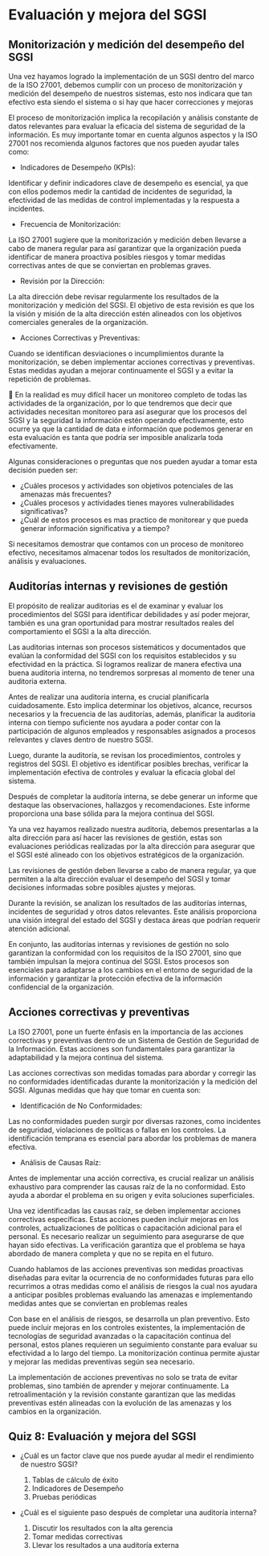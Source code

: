 # **Evaluación y mejora del SGSI**

## **Monitorización y medición del desempeño del SGSI**

Una vez hayamos logrado la implementación de un SGSI dentro del marco de la ISO 27001, debemos cumplir con un proceso de monitorización y medición del desempeño de nuestros sistemas, esto nos indicara que tan efectivo esta siendo el sistema o si hay que hacer correcciones y mejoras

El proceso de monitorización implica la recopilación y análisis constante de datos relevantes para evaluar la eficacia del sistema de seguridad de la información. Es muy importante tomar en cuenta algunos aspectos y la ISO 27001 nos recomienda algunos factores que nos pueden ayudar tales como:

- Indicadores de Desempeño (KPIs):

Identificar y definir indicadores clave de desempeño es esencial, ya que con ellos podemos medir la cantidad de incidentes de seguridad, la efectividad de las medidas de control implementadas y la respuesta a incidentes.

- Frecuencia de Monitorización:

La ISO 27001 sugiere que la monitorización y medición deben llevarse a cabo de manera regular para así garantizar que la organización pueda identificar de manera proactiva posibles riesgos y tomar medidas correctivas antes de que se conviertan en problemas graves.

- Revisión por la Dirección:

La alta dirección debe revisar regularmente los resultados de la monitorización y medición del SGSI. El objetivo de esta revisión es que los la visión y misión de la alta dirección estén alineados con los objetivos comerciales generales de la organización.

- Acciones Correctivas y Preventivas:

Cuando se identifican desviaciones o incumplimientos durante la monitorización, se deben implementar acciones correctivas y preventivas. Estas medidas ayudan a mejorar continuamente el SGSI y a evitar la repetición de problemas.

<aside>
💭 En la realidad es muy difícil hacer un monitoreo completo de todas las actividades de la organización, por lo que tendremos que decir que actividades necesitan monitoreo para así asegurar que los procesos del SGSI y la seguridad la información estén operando efectivamente, esto ocurre ya que la cantidad de data e información que podemos generar en esta evaluación es tanta que podría ser imposible analizarla toda efectivamente.

</aside>

Algunas consideraciones o preguntas que nos pueden ayudar a tomar esta decisión pueden ser:

- ¿Cuáles procesos y actividades son objetivos potenciales de las amenazas más frecuentes?
- ¿Cuáles procesos y actividades tienes mayores vulnerabilidades significativas?
- ¿Cuál de estos procesos es mas practico de monitorear y que pueda generar información significativa y a tiempo?

Si necesitamos demostrar que contamos con un proceso de monitoreo efectivo, necesitamos almacenar todos los resultados de monitorización, análisis y evaluaciones.

## **Auditorías internas y revisiones de gestión**

El propósito de realizar auditorias es el de examinar y evaluar los procedimientos del SGSI para identificar debilidades y así poder mejorar, también es una gran oportunidad para mostrar resultados reales del comportamiento el SGSI a la alta dirección.

Las auditorias internas son procesos sistemáticos y documentados que evalúan la conformidad del SGSI con los requisitos establecidos y su efectividad en la práctica. Si logramos realizar de manera efectiva una buena auditoria interna, no tendremos sorpresas al momento de tener una auditoria externa.

Antes de realizar una auditoría interna, es crucial planificarla cuidadosamente. Esto implica determinar los objetivos, alcance, recursos necesarios y la frecuencia de las auditorías, además, planificar la auditoria interna con tiempo suficiente nos ayudara a poder contar con la participación de algunos empleados y responsables asignados a procesos relevantes y claves dentro de nuestro SGSI.

Luego, durante la auditoría, se revisan los procedimientos, controles y registros del SGSI. El objetivo es identificar posibles brechas, verificar la implementación efectiva de controles y evaluar la eficacia global del sistema.

Después de completar la auditoría interna, se debe generar un informe que destaque las observaciones, hallazgos y recomendaciones. Este informe proporciona una base sólida para la mejora continua del SGSI.

Ya una vez hayamos realizado nuestra auditoria, debemos presentarlas a la alta dirección para así hacer las revisiones de gestión, estas son evaluaciones periódicas realizadas por la alta dirección para asegurar que el SGSI esté alineado con los objetivos estratégicos de la organización.

Las revisiones de gestión deben llevarse a cabo de manera regular, ya que permiten a la alta dirección evaluar el desempeño del SGSI y tomar decisiones informadas sobre posibles ajustes y mejoras.

Durante la revisión, se analizan los resultados de las auditorías internas, incidentes de seguridad y otros datos relevantes. Este análisis proporciona una visión integral del estado del SGSI y destaca áreas que podrían requerir atención adicional.

En conjunto, las auditorías internas y revisiones de gestión no solo garantizan la conformidad con los requisitos de la ISO 27001, sino que también impulsan la mejora continua del SGSI. Estos procesos son esenciales para adaptarse a los cambios en el entorno de seguridad de la información y garantizar la protección efectiva de la información confidencial de la organización.

## **Acciones correctivas y preventivas**

La ISO 27001, pone un fuerte énfasis en la importancia de las acciones correctivas y preventivas dentro de un Sistema de Gestión de Seguridad de la Información. Estas acciones son fundamentales para garantizar la adaptabilidad y la mejora continua del sistema.

Las acciones correctivas son medidas tomadas para abordar y corregir las no conformidades identificadas durante la monitorización y la medición del SGSI. Algunas medidas que hay que tomar en cuenta son:

- Identificación de No Conformidades:

Las no conformidades pueden surgir por diversas razones, como incidentes de seguridad, violaciones de políticas o fallas en los controles. La identificación temprana es esencial para abordar los problemas de manera efectiva.

- Análisis de Causas Raíz:

Antes de implementar una acción correctiva, es crucial realizar un análisis exhaustivo para comprender las causas raíz de la no conformidad. Esto ayuda a abordar el problema en su origen y evita soluciones superficiales.

Una vez identificadas las causas raíz, se deben implementar acciones correctivas específicas. Estas acciones pueden incluir mejoras en los controles, actualizaciones de políticas o capacitación adicional para el personal. Es necesario realizar un seguimiento para asegurarse de que hayan sido efectivas. La verificación garantiza que el problema se haya abordado de manera completa y que no se repita en el futuro.

Cuando hablamos de las acciones preventivas son medidas proactivas diseñadas para evitar la ocurrencia de no conformidades futuras para ello recurrimos a otras medidas como el análisis de riesgos la cual nos ayudara a anticipar posibles problemas evaluando las amenazas e implementando medidas antes que se conviertan en problemas reales

Con base en el análisis de riesgos, se desarrolla un plan preventivo. Esto puede incluir mejoras en los controles existentes, la implementación de tecnologías de seguridad avanzadas o la capacitación continua del personal, estos planes requieren un seguimiento constante para evaluar su efectividad a lo largo del tiempo. La monitorización continua permite ajustar y mejorar las medidas preventivas según sea necesario.

La implementación de acciones preventivas no solo se trata de evitar problemas, sino también de aprender y mejorar continuamente. La retroalimentación y la revisión constante garantizan que las medidas preventivas estén alineadas con la evolución de las amenazas y los cambios en la organización.

## Quiz 8: **Evaluación y mejora del SGSI**

- ¿Cuál es un factor clave que nos puede ayudar al medir el rendimiento de nuestro SGSI?

    1. Tablas de cálculo de éxito
    2. Indicadores de Desempeño
    3. Pruebas periódicas

- ¿Cuál es el siguiente paso después de completar una auditoría interna?

    1. Discutir los resultados con la alta gerencia
    2. Tomar medidas correctivas
    3. Llevar los resultados a una auditoría externa